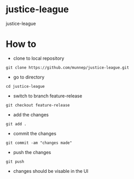 # justice-league
justice-league

# How to 
- clone to local repository
```
git clone https://github.com/munnep/justice-league.git
```
- go to directory
```
cd justice-league
```
- switch to branch feature-release
```
git checkout feature-release
```
- add the changes
```
git add .
```
- commit the changes
```
git commit -am "changes made"
```
- push the changes
```
git push 
```
- changes should be visable in the UI


